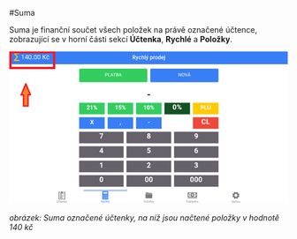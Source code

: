 #Suma

Suma je finanční součet všech položek na právě označené účtence, zobrazující se v horní části sekcí **Účtenka**, **Rychlé** a **Položky**.

![](img/sum.png)

*obrázek: Suma označené účtenky, na níž jsou načtené položky v hodnotě 140 kč*
